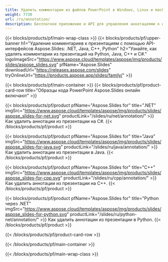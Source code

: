 ```yaml
---
title: Удалить комментарии из файлов PowerPoint в Windows, Linux и macOS
weight: 7730
url: /ru/annotation/
description: Бесплатное приложение и API для управления аннотациями к файлам PowerPoint, таким как PPT, PPTX, PPS, POT, PPSX, PPTM, PPSM, POTX, POTM и ODP.
---
```


{{< blocks/products/pf/main-wrap-class >}}
{{< blocks/products/pf/upper-banner h1="Удаление комментариев к презентациям с помощью API-интерфейсов Aspose.Slides: .NET, Java, C++, Python" h2="Узнайте, как удалять комментарии из презентаций на Python, Java, C++ и C#." logoImageSrc="https://www.aspose.cloud/templates/aspose/img/products/slides/aspose_slides.svg" pfName="Aspose.Slides" downloadUrl="https://releases.aspose.com/slides" tryOnlineUrl="https://products.aspose.app/slides/family/" >}}

{{< blocks/products/pf/main-container >}}
{{< blocks/products/pf/product-card-row title="Образцы кода PowerPoint Aspose.Slides онлайн включают" >}}

{{< blocks/products/pf/product pfName="Aspose.Slides for" title=".NET" imgSrc="https://www.aspose.cloud/templates/aspose/img/products/slides/aspose_slides-for-net.svg" productLink="/slides/ru/net/annotation/" >}}
Как удалить аннотации из презентации на C#.
{{< /blocks/products/pf/product >}}

{{< blocks/products/pf/product pfName="Aspose.Slides for" title="Java" imgSrc="https://www.aspose.cloud/templates/aspose/img/products/slides/aspose_slides-for-java.svg" productLink="/slides/ru/java/annotation/" >}}
Как удалить аннотации из презентации в Java.
{{< /blocks/products/pf/product >}}

{{< blocks/products/pf/product pfName="Aspose.Slides for" title="C++" imgSrc="https://www.aspose.cloud/templates/aspose/img/products/slides/aspose_slides-for-cpp.svg" productLink="/slides/ru/cpp/annotation/" >}}
Как удалить аннотации из презентации на C++.
{{< /blocks/products/pf/product >}}

{{< blocks/products/pf/product pfName="Aspose.Slides for" title="Python через .NET" imgSrc="https://www.aspose.cloud/templates/aspose/img/products/slides/aspose_slides-for-python.svg" productLink="/slides/ru/python-net/annotation/" >}}
Как удалить аннотации из презентации в Python.
{{< /blocks/products/pf/product >}}

{{< /blocks/products/pf/product-card-row >}}

{{< /blocks/products/pf/main-container >}}

{{< /blocks/products/pf/main-wrap-class >}}